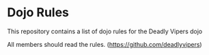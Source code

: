 Dojo Rules
==========

This repository contains a list of dojo rules for the Deadly Vipers dojo

All members should read the rules.
(https://github.com/deadlyvipers)
